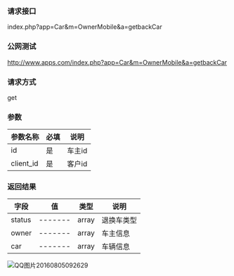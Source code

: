 ### **请求接口**
index.php?app=Car&m=OwnerMobile&a=getbackCar



### **公网测试**
http://www.apps.com/index.php?app=Car&m=OwnerMobile&a=getbackCar

### **请求方式**
get


### **参数**
| 参数名称  |必填|     说明      |
|------|-----|------|
| id     | 是 |   车主id  |
| client_id| 是 |  客户id  |
### **返回结果**
|字段        |值          |类型    |说明        |
| ---------  |--------    |-------- |--------  |
|status| -------     |array    |退换车类型     |
|owner| -------     |array    |车主信息    |
|car| -------     |array   |车辆信息     |


![QQ图片20160805092629](http://192.168.1.240/uploads/ranmufei/apps/d288891a34/QQ%E5%9B%BE%E7%89%8720160805092629.png)
